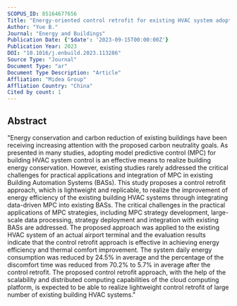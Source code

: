 ```yaml
---
SCOPUS_ID: 85164677656
Title: "Energy-oriented control retrofit for existing HVAC system adopting data-driven MPC – Methodology, implementation and field test"
Author: "Yue B."
Journal: "Energy and Buildings"
Publication Date: {'$date': '2023-09-15T00:00:00Z'}
Publication Year: 2023
DOI: "10.1016/j.enbuild.2023.113286"
Source Type: "Journal"
Document Type: "ar"
Document Type Description: "Article"
Affliation: "Midea Group"
Affliation Country: "China"
Cited by count: 1
---
```


## Abstract
"Energy conservation and carbon reduction of existing buildings have been receiving increasing attention with the proposed carbon neutrality goals. As presented in many studies, adopting model predictive control (MPC) for building HVAC system control is an effective means to realize building energy conservation. However, existing studies rarely addressed the critical challenges for practical applications and integration of MPC in existing Building Automation Systems (BASs). This study proposes a control retrofit approach, which is lightweight and replicable, to realize the improvement of energy efficiency of the existing building HVAC systems through integrating data-driven MPC into existing BASs. The critical challenges in the practical applications of MPC strategies, including MPC strategy development, large-scale data processing, strategy deployment and integration with existing BASs are addressed. The proposed approach was applied to the existing HVAC system of an actual airport terminal and the evaluation results indicate that the control retrofit approach is effective in achieving energy efficiency and thermal comfort improvement. The system daily energy consumption was reduced by 24.5% in average and the percentage of the discomfort time was reduced from 70.2% to 5.7% in average after the control retrofit. The proposed control retrofit approach, with the help of the scalability and distributed computing capabilities of the cloud computing platform, is expected to be able to realize lightweight control retrofit of large number of existing building HVAC systems."
